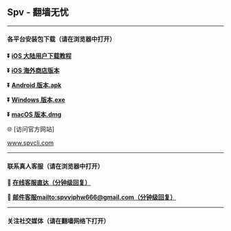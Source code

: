 ## Spv - 翻墙无忧 #
- - - -
#### 各平台安装包下载（请在浏览器中打开）

**:arrow_double_down: [iOS 大陆用户下载教程](https://www.spvcli.com/downLoad)** 

**:arrow_double_down: [iOS 海外商店版本](https://www.spvcli.com/downLoad)**

**:arrow_double_down: [Android 版本.apk](https://www.spvcli.com/downLoad)**

**:arrow_double_down: [Windows 版本.exe](https://www.spvcli.com/downLoad)**

**:arrow_double_down: [macOS 版本.dmg](https://www.spvcli.com/downLoad)**

:globe_with_meridians: [访问官方网站]

 www.spvcli.com

 

- - - -
#### 联系真人客服（请在浏览器中打开）

**:speech_balloon: [在线客服直达（分钟级回复）](https://t.me/+Klm379xhaCQ5NmVl)**

**:e-mail: [邮件客服mailto:spvviphw666@gmail.com（分钟级回复）](mailto:spvviphw666@gmail.com)**
- - - -
#### 关注社交媒体（请在翻墙网络下打开）

###
